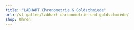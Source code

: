 ```yaml
---
title: "LABHART Chronometrie & Goldschmiede"
url: /st-gallen/labhart-chronometrie-und-goldschmiede/
shop: Uhren
---
```

